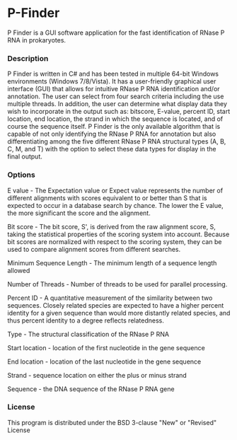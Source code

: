 # P-Finder
P Finder is a GUI software application for the fast identification of RNase P RNA in prokaryotes.


### Description
P Finder is written in C# and has been tested in multiple 64-bit Windows environments (Windows 7/8/Vista). It has a user-friendly graphical user interface (GUI) that allows for intuitive RNase P RNA identification and/or annotation.  The user can select from four search criteria including the use multiple threads. In addition, the user can determine what display data they wish to incorporate in the output such as: bitscore, E-value, percent ID, start location, end location, the strand in which the sequence is located, and of course the sequence itself.  P Finder is the only available algorithm that is capable of not only identifying the RNase P RNA for annotation but also differentiating among the five different RNase P RNA structural types (A, B, C, M, and T) with the option to select these data types for display in the final output. 

### Options

E value - The Expectation value or Expect value represents the number of different alignments with scores equivalent to or better than S that is expected to occur in a database search by chance. The lower the E value, the more significant the score and the alignment.

Bit score - The bit score, S', is derived from the raw alignment score, S, taking the statistical properties of the scoring system into account. Because bit scores are normalized with respect to the scoring system, they can be used to compare alignment scores from different searches.

Minimum Sequence Length - The minimum length of a sequence length allowed

Number of Threads - Number of threads to be used for parallel processing.

Percent ID - A quantitative measurement of the similarity between two sequences. Closely related species are expected to have a higher percent identity for a given sequence than would more distantly related species, and thus percent identity to a degree reflects relatedness. 

Type - The structural classification of the RNase P RNA

Start location - location of the first nucleotide in the gene sequence

End location - location of the last nucleotide in the gene sequence

Strand - sequence location on either the plus or minus strand

Sequence - the DNA sequence of the RNase P RNA gene
  
### License
This program is distributed under the BSD 3-clause "New" or "Revised" License



